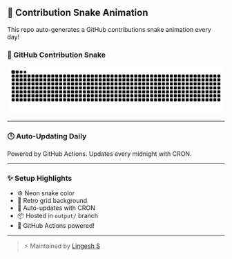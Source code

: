 ## 🐍 Contribution Snake Animation

This repo auto-generates a GitHub contributions snake animation every day!

### 🐍 GitHub Contribution Snake

![snake gif](https://raw.githubusercontent.com/Lingesh-S/snake-animation/output/github-contribution-grid-snake.svg)




---

### 🕒 Auto-Updating Daily
Powered by GitHub Actions. Updates every midnight with CRON.

---

### ✨ Setup Highlights
- ⚙️ Neon snake color
- 🪩 Retro grid background
- 🔄 Auto-updates with CRON
- 📦 Hosted in `output/` branch
- 🚀 GitHub Actions powered!

---

> ⚡ Maintained by [Lingesh S](https://github.com/Lingesh-S)
